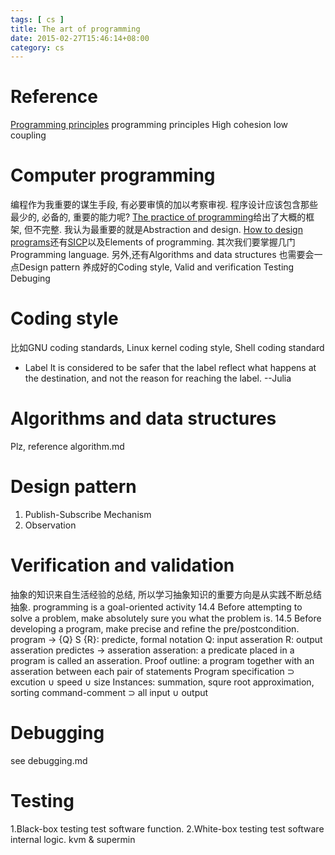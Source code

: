```yaml
---
tags: [ cs ] 
title: The art of programming
date: 2015-02-27T15:46:14+08:00 
category: cs
---
```


# Reference
[Programming principles](http://en.wikipedia.org/wiki/Category:Programming_principles)
programming principles
High cohesion low coupling

# Computer programming
编程作为我重要的谋生手段, 有必要审慎的加以考察审视. 程序设计应该包含那些最少的, 必备的, 重要的能力呢?
[The practice of programming](http://www.cs.princeton.edu/~bwk/tpop.webpage/)给出了大概的框架, 但不完整.
我认为最重要的就是Abstraction and design.
[How to design programs](http://www.ccs.neu.edu/home/matthias/HtDP2e/)还有[SICP](http://sarabander.github.io/sicp/)以及Elements of programming.
其次我们要掌握几门Programming language.
另外,还有Algorithms and data structures
也需要会一点Design pattern
养成好的Coding style, 
Valid and verification
Testing
Debuging

# Coding style
比如GNU coding standards, Linux kernel coding style, Shell coding standard
* Label
It is considered to be safer that the label reflect what happens at the
destination, and not the reason for reaching the label. --Julia

# Algorithms and data structures
Plz, reference algorithm.md

# Design pattern
1. Publish-Subscribe Mechanism 
2. Observation
# Verification and validation
抽象的知识来自生活经验的总结, 所以学习抽象知识的重要方向是从实践不断总结抽象.
programming is a goal-oriented activity
14.4 
Before attempting to solve a problem, make absolutely sure you  what the problem is.
14.5
Before developing a program, make precise and refine the pre/postcondition.
program -> 
{Q} S {R}: predicte, formal notation
Q: input asseration
R: output asseration 
predictes -> asseration
asseration: a predicate placed in a program is called an asseration.
Proof outline: a program together with an asseration between each pair of statements
Program specification ⊃ excution ∪ speed ∪ size 
Instances: summation, squre root approximation, sorting
command-comment ⊃ all input ∪ output
# Debugging
see debugging.md
# Testing
1.Black-box testing test software function.
2.White-box testing test software internal logic.
kvm  & supermin
